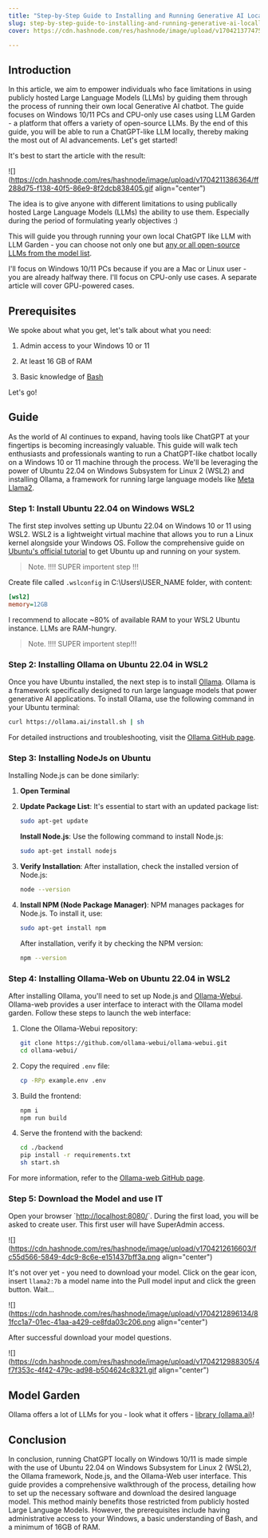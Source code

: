 ```yaml
---
title: "Step-by-Step Guide to Installing and Running Generative AI Locally"
slug: step-by-step-guide-to-installing-and-running-generative-ai-locally
cover: https://cdn.hashnode.com/res/hashnode/image/upload/v1704213774759/3ed995d7-0651-4cb7-a1e3-836e1564b1f9.png

---
```


## Introduction

In this article, we aim to empower individuals who face limitations in using publicly hosted Large Language Models (LLMs) by guiding them through the process of running their own local Generative AI chatbot. The guide focuses on Windows 10/11 PCs and CPU-only use cases using LLM Garden - a platform that offers a variety of open-source LLMs. By the end of this guide, you will be able to run a ChatGPT-like LLM locally, thereby making the most out of AI advancements. Let's get started!

It's best to start the article with the result:

![](https://cdn.hashnode.com/res/hashnode/image/upload/v1704211386364/ff288d75-f138-40f5-86e9-8f2dcb838405.gif align="center")

The idea is to give anyone with different limitations to using publically hosted Large Language Models (LLMs) the ability to use them. Especially during the period of formulating yearly objectives :)

This will guide you through running your own local ChatGPT like LLM with LLM Garden - you can choose not only one but [any or all open-source LLMs from the model list](https://ollama.ai/library).

I'll focus on Windows 10/11 PCs because if you are a Mac or Linux user - you are already halfway there. I'll focus on CPU-only use cases. A separate article will cover GPU-powered cases.

## Prerequisites

We spoke about what you get, let's talk about what you need:

1. Admin access to your Windows 10 or 11
    
2. At least 16 GB of RAM
    
3. Basic knowledge of [Bash](https://www.freecodecamp.org/news/bash-scripting-tutorial-linux-shell-script-and-command-line-for-beginners/)
    

Let's go!

## Guide

As the world of AI continues to expand, having tools like ChatGPT at your fingertips is becoming increasingly valuable. This guide will walk tech enthusiasts and professionals wanting to run a ChatGPT-like chatbot locally on a Windows 10 or 11 machine through the process. We'll be leveraging the power of Ubuntu 22.04 on Windows Subsystem for Linux 2 (WSL2) and installing Ollama, a framework for running large language models like [Meta Llama2](https://huggingface.co/meta-llama/Llama-2-7b).

### Step 1: Install Ubuntu 22.04 on Windows WSL2

The first step involves setting up Ubuntu 22.04 on Windows 10 or 11 using WSL2. WSL2 is a lightweight virtual machine that allows you to run a Linux kernel alongside your Windows OS. Follow the comprehensive guide on [Ubuntu's official tutorial](https://ubuntu.com/tutorials/install-ubuntu-on-wsl2-on-windows-10#1-overview) to get Ubuntu up and running on your system.

> Note. !!!! SUPER importent step !!!

Create file called `.wslconfig` in C:\\Users\\USER\_NAME folder, with content:

```ini
[wsl2]
memory=12GB
```

I recommend to allocate ~80% of available RAM to your WSL2 Ubuntu instance. LLMs are RAM-hungry.

> Note. !!!! SUPER importent step!!!

### Step 2: Installing Ollama on Ubuntu 22.04 in WSL2

Once you have Ubuntu installed, the next step is to install [Ollama](https://github.com/jmorganca/ollama). Ollama is a framework specifically designed to run large language models that power generative AI applications. To install Ollama, use the following command in your Ubuntu terminal:

```bash
curl https://ollama.ai/install.sh | sh
```

For detailed instructions and troubleshooting, visit the [Ollama GitHub page](https://github.com/jmorganca/ollama).

### Step 3: **Installing NodeJs on Ubuntu**

Installing Node.js can be done similarly:

1. **Open Terminal**
    
2. **Update Package List**: It's essential to start with an updated package list:
    
    ```bash
    sudo apt-get update
    ```
    
    **Install Node.js**: Use the following command to install Node.js:
    
    ```bash
    sudo apt-get install nodejs
    ```
    
3. **Verify Installation**: After installation, check the installed version of Node.js:
    
    ```bash
    node --version
    ```
    
4. **Install NPM (Node Package Manager)**: NPM manages packages for Node.js. To install it, use:
    
    ```bash
    sudo apt-get install npm
    ```
    
    After installation, verify it by checking the NPM version:
    
    ```bash
    npm --version
    ```
    

### Step 4: Installing Ollama-Web on Ubuntu 22.04 in WSL2

After installing Ollama, you'll need to set up Node.js and [Ollama-Webui](https://github.com/ollama-webui/ollama-webui). Ollama-web provides a user interface to interact with the Ollama model garden. Follow these steps to launch the web interface:

1. Clone the Ollama-Webui repository:
    
    ```bash
    git clone https://github.com/ollama-webui/ollama-webui.git
    cd ollama-webui/
    ```
    
2. Copy the required `.env` file:
    
    ```bash
    cp -RPp example.env .env
    ```
    
3. Build the frontend:
    
    ```bash
    npm i
    npm run build
    ```
    
4. Serve the frontend with the backend:
    
    ```bash
    cd ./backend
    pip install -r requirements.txt
    sh start.sh
    ```
    

For more information, refer to the [Ollama-web GitHub page](https://github.com/ollama-webui/ollama-webui).

### Step 5: Download the Model and use IT

Open your browser \`[http://localhost:8080/](http://localhost:8080/)\`. During the first load, you will be asked to create user. This first user will have SuperAdmin access.

![](https://cdn.hashnode.com/res/hashnode/image/upload/v1704212616603/fc55d566-5849-4dc9-8c6e-e151437bff3a.png align="center")

It's not over yet - you need to download your model. Click on the gear icon, insert `llama2:7b` a model name into the Pull model input and click the green button. Wait...

![](https://cdn.hashnode.com/res/hashnode/image/upload/v1704212896134/81fcc1a7-01ec-41aa-a429-ce8fda03c206.png align="center")

After successful download your model questions.

![](https://cdn.hashnode.com/res/hashnode/image/upload/v1704212988305/4f7f353c-4f42-479c-ad98-b504624c8321.gif align="center")

## Model Garden

Ollama offers a lot of LLMs for you - look what it offers - [library (ollama.ai)](https://ollama.ai/library)!

## Conclusion

In conclusion, running ChatGPT locally on Windows 10/11 is made simple with the use of Ubuntu 22.04 on Windows Subsystem for Linux 2 (WSL2), the Ollama framework, Node.js, and the Ollama-Web user interface. This guide provides a comprehensive walkthrough of the process, detailing how to set up the necessary software and download the desired language model. This method mainly benefits those restricted from publicly hosted Large Language Models. However, the prerequisites include having administrative access to your Windows, a basic understanding of Bash, and a minimum of 16GB of RAM.